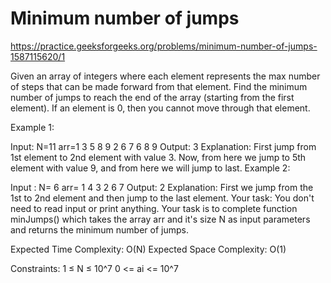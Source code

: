 # Minimum number of jumps


https://practice.geeksforgeeks.org/problems/minimum-number-of-jumps-1587115620/1


Given an array of integers where each element represents the max number of steps that can be made forward from that element. Find the minimum number of jumps to reach the end of the array (starting from the first element). If an element is 0, then you cannot move through that element.

Example 1:

Input:
N=11 
arr=1 3 5 8 9 2 6 7 6 8 9 
Output: 3 
Explanation: 
First jump from 1st element to 2nd 
element with value 3. Now, from here 
we jump to 5th element with value 9, 
and from here we will jump to last. 
Example 2:

Input :
N= 6
arr= 1 4 3 2 6 7
Output: 2 
Explanation: 
First we jump from the 1st to 2nd element 
and then jump to the last element.
Your task:
You don't need to read input or print anything. Your task is to complete function minJumps() which takes the array arr and it's size N as input parameters and returns the minimum number of jumps.

Expected Time Complexity: O(N)
Expected Space Complexity: O(1)

Constraints:
1 ≤ N ≤ 10^7
0 <= ai <= 10^7
